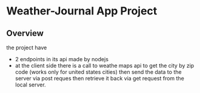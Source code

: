 # Weather-Journal App Project

## Overview
the project have 
- 2 endpoints in its api made by nodejs 
- at the client side there is a call to weathe maps api to get the city by zip code (works only for united states cities) then send the data to the server via post reques then retrieve it back via get request from the local server.